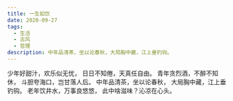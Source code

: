 ```yaml
---
title: 一生如饮
date: 2020-09-27
tags:
  - 生活
  - 古风
  - 哲理
description: 中年品清茶，坐以论春秋，大局胸中藏，江上垂钓钩。
---
```


少年好甜汁，欢乐似无忧，
日日不知倦，天真任自由。
青年贪烈酒，不醉不知休，
斗胆夸海口，岂甘落人后。
中年品清茶，坐以论春秋，
大局胸中藏，江上垂钓钩。
老年饮井水，万事良悠悠，
此中啥滋味？沁凉在心头。
